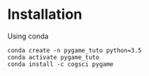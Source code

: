 # Installation   

Using conda
```
conda create -n pygame_tuto python=3.5
conda activate pygame_tuto
conda install -c cogsci pygame
```
